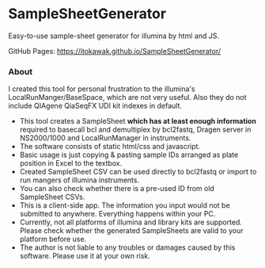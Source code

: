 # SampleSheetGenerator

Easy-to-use sample-sheet generator for illumina by html and JS.

GitHub Pages: https://itokawak.github.io/SampleSheetGenerator/

### About
I created this tool for personal frustration to the illumina's LocalRunManger/BaseSpace, which are not very useful. Also they do not include QIAgene QiaSeqFX UDI kit indexes in default.

- This tool creates a SampleSheet **which has at least enough information** required to basecall bcl and demultiplex by bcl2fastq, Dragen server in NS2000/1000 and LocalRunManager in instruments.
- The software consists of static html/css and javascript.
- Basic usage is just copying & pasting sample IDs arranged as plate position in Excel to the textbox.
- Created SampleSheet CSV can be used directly to bcl2fastq or import to run mangers of illumina instruments.
- You can also check whether there is a pre-used ID from old SampleSheet CSVs.
- This is a client-side app. The information you input would not be submitted to anywhere. Everything happens within your PC.  
- Currently, not all platforms of illumina and library kits are supported. Please check whether the generated SampleSheets are valid to your platform before use.
- The author is not liable to any troubles or damages caused by this software. Please use it at your own risk.
